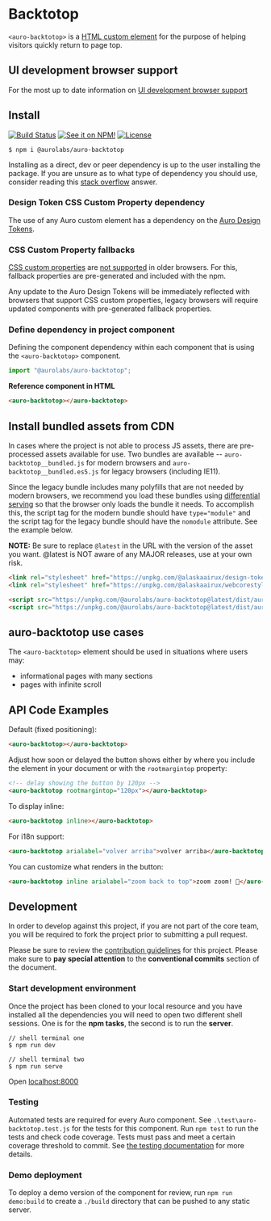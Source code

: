 # Backtotop

`<auro-backtotop>` is a [HTML custom element](https://developer.mozilla.org/en-US/docs/Web/Web_Components/Using_custom_elements) for the purpose of helping visitors quickly return to page top.

## UI development browser support

For the most up to date information on [UI development browser support](https://auro.alaskaair.com/support/browsersSupport)

## Install

[![Build Status](https://img.shields.io/github/workflow/status/AlaskaAirlines/auro-backtotop/Test%20and%20publish?branch=master&style=for-the-badge)](https://github.com/AlaskaAirlines/auro-backtotop/actions?query=workflow%3A%22test+and+publish%22)
[![See it on NPM!](https://img.shields.io/npm/v/@aurolabs/auro-backtotop?style=for-the-badge&color=orange)](https://www.npmjs.com/package/@aurolabs/auro-backtotop)
[![License](https://img.shields.io/npm/l/@aurolabs/auro-backtotop?color=blue&style=for-the-badge)](https://www.apache.org/licenses/LICENSE-2.0)

```shell
$ npm i @aurolabs/auro-backtotop
```

Installing as a direct, dev or peer dependency is up to the user installing the package. If you are unsure as to what type of dependency you should use, consider reading this [stack overflow](https://stackoverflow.com/questions/18875674/whats-the-difference-between-dependencies-devdependencies-and-peerdependencies) answer.

### Design Token CSS Custom Property dependency

The use of any Auro custom element has a dependency on the [Auro Design Tokens](https://auro.alaskaair.com/getting-started/developers/design-tokens).

### CSS Custom Property fallbacks

[CSS custom properties](https://developer.mozilla.org/en-US/docs/Web/CSS/Using_CSS_custom_properties) are [not supported](https://auro.alaskaair.com/support/custom-properties) in older browsers. For this, fallback properties are pre-generated and included with the npm.

Any update to the Auro Design Tokens will be immediately reflected with browsers that support CSS custom properties, legacy browsers will require updated components with pre-generated fallback properties.

### Define dependency in project component

Defining the component dependency within each component that is using the `<auro-backtotop>` component.

```javascript
import "@aurolabs/auro-backtotop";
```

**Reference component in HTML**

```html
<auro-backtotop></auro-backtotop>
```

## Install bundled assets from CDN

In cases where the project is not able to process JS assets, there are pre-processed assets available for use. Two bundles are available -- `auro-backtotop__bundled.js` for modern browsers and `auro-backtotop__bundled.es5.js` for legacy browsers (including IE11).

Since the legacy bundle includes many polyfills that are not needed by modern browsers, we recommend you load these bundles using [differential serving](https://philipwalton.com/articles/deploying-es2015-code-in-production-today/) so that the browser only loads the bundle it needs. To accomplish this, the script tag for the modern bundle should have `type="module"` and the script tag for the legacy bundle should have the `nomodule` attribute. See the example below.

**NOTE:** Be sure to replace `@latest` in the URL with the version of the asset you want. @latest is NOT aware of any MAJOR releases, use at your own risk.

```html
<link rel="stylesheet" href="https://unpkg.com/@alaskaairux/design-tokens@latest/dist/tokens/CSSCustomProperties.css" />
<link rel="stylesheet" href="https://unpkg.com/@alaskaairux/webcorestylesheets@latest/dist/bundled/essentials.css" />

<script src="https://unpkg.com/@aurolabs/auro-backtotop@latest/dist/auro-backtotop__bundled.js" type="module"></script>
<script src="https://unpkg.com/@aurolabs/auro-backtotop@latest/dist/auro-backtotop__bundled.es5.js" nomodule></script>
```

## auro-backtotop use cases

The `<auro-backtotop>` element should be used in situations where users may:

* informational pages with many sections
* pages with infinite scroll

## API Code Examples

Default (fixed positioning):

```html
<auro-backtotop></auro-backtotop>
```

Adjust how soon or delayed the button shows either by where you include the element in your document or with the `rootmargintop` property:

```html
<!-- delay showing the button by 120px -->
<auro-backtotop rootmargintop="120px"></auro-backtotop>
```

To display inline:

```html
<auro-backtotop inline></auro-backtotop>
```

For i18n support:

```html
<auro-backtotop arialabel="volver arriba">volver arriba</auro-backtotop>
```

You can customize what renders in the button:

```html
<auro-backtotop inline arialabel="zoom back to top">zoom zoom! 🚀</auro-backtotop>
```

## Development

In order to develop against this project, if you are not part of the core team, you will be required to fork the project prior to submitting a pull request.

Please be sure to review the [contribution guidelines](https://auro.alaskaair.com/getting-started/developers/contributing) for this project. Please make sure to **pay special attention** to the **conventional commits** section of the document.

### Start development environment

Once the project has been cloned to your local resource and you have installed all the dependencies you will need to open two different shell sessions. One is for the **npm tasks**, the second is to run the **server**.

```shell
// shell terminal one
$ npm run dev

// shell terminal two
$ npm run serve
```

Open [localhost:8000](http://localhost:8000/)

### Testing
Automated tests are required for every Auro component. See `.\test\auro-backtotop.test.js` for the tests for this component. Run `npm test` to run the tests and check code coverage. Tests must pass and meet a certain coverage threshold to commit. See [the testing documentation](https://auro.alaskaair.com/support/tests) for more details.

### Demo deployment

To deploy a demo version of the component for review, run `npm run demo:build` to create a `./build` directory that can be pushed to any static server.
